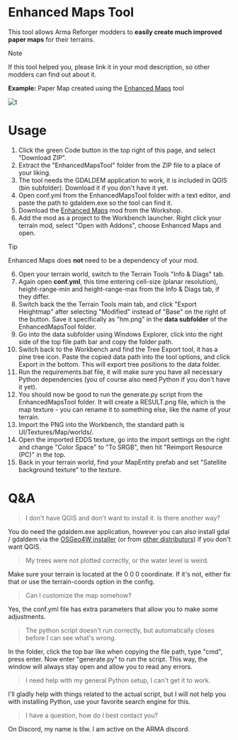 # Enhanced Maps Tool
This tool allows Arma Reforger modders to **easily create much improved paper maps** for their terrains.

> [!NOTE]
> If this tool helped you, please link it in your mod description, so other modders can find out about it.
>
> **Example:** Paper Map created using the [Enhanced Maps](https://github.com/Til-Weimann/EnhancedMaps/) tool

![t](https://github.com/user-attachments/assets/78a4a97c-17d9-493c-a73e-16b32de27c2c)

# Usage

1. Click the green Code button in the top right of this page, and select "Download ZIP".
2. Extract the "EnhancedMapsTool" folder from the ZIP file to a place of your liking.
3. The tool needs the GDALDEM application to work, it is included in QGIS (bin subfolder). Download it if you don't have it yet.
4. Open conf.yml from the EnhancedMapsTool folder with a text editor, and paste the path to gdaldem.exe so the tool can find it.
5. Download the [Enhanced Maps](https://reforger.armaplatform.com/workshop/644B042109700804-EnhancedMaps) mod from the Workshop.
6. Add the mod as a project to the Workbench launcher. Right click your terrain mod, select "Open with Addons", choose Enhanced Maps and open.
> [!TIP]
> Enhanced Maps does **not** need to be a dependency of your mod.
6. Open your terrain world, switch to the Terrain Tools "Info & Diags" tab.
7. Again open **conf.yml**, this time entering cell-size (planar resolution), height-range-min and height-range-max from the Info & Diags tab, if they differ.
8. Switch back the the Terrain Tools main tab, and click "Export Heightmap" after selecting "Modified" instead of "Base" on the right of the button. Save it specifically as "hm.png" in the **data subfolder** of the EnhancedMapsTool folder.
9. Go into the data subfolder using Windows Explorer, click into the right side of the top file path bar and copy the folder path.
10. Switch back to the Workbench and find the Tree Export tool, it has a pine tree icon. Paste the copied data path into the tool options, and click Export in the bottom. This will export tree positions to the data folder.
11. Run the requirements.bat file, it will make sure you have all necessary Python dependencies (you of course also need Python if you don't have it yet).
12. You should now be good to run the generate.py script from the EnhancedMapsTool folder. It will create a RESULT.png file, which is the map texture - you can rename it to something else, like the name of your terrain.
13. Import the PNG into the Workbench, the standard path is UI/Textures/Map/worlds/.
14. Open the imported EDDS texture, go into the import settings on the right and change "Color Space" to "To SRGB", then hit "Reimport Resource (PC)" in the top.
15. Back in your terrain world, find your MapEntity prefab and set "Satellite background texture" to the texture.

# Q&A

> I don't have QGIS and don't want to install it. Is there another way?

You do need the gdaldem.exe application, however you can also install gdal / gdaldem via the [OSGeo4W installer](https://trac.osgeo.org/osgeo4w/) (or from [other distributors](https://gdal.org/en/stable/download.html#binaries)) if you don't want QGIS.

> My trees were not plotted correctly, or the water level is weird.

Make sure your terrain is located at the 0 0 0 coordinate. If it's not, either fix that or use the terrain-coords option in the config.

> Can I customize the map somehow?

Yes, the conf.yml file has extra parameters that allow you to make some adjustments.

> The python script doesn't run correctly, but automatically closes before I can see what's wrong.

In the folder, click the top bar like when copying the file path, type "cmd", press enter. Now enter "generate.py" to run the script. This way, the window will always stay open and allow you to read any errors.

> I need help with my general Python setup, I can't get it to work.

I'll gladly help with things related to the actual script, but I will not help you with installing Python, use your favorite search engine for this.

> I have a question, how do I best contact you?

On Discord, my name is tilw. I am active on the ARMA discord.
